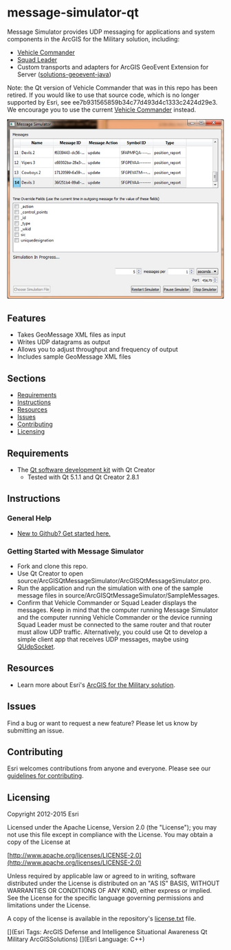 # message-simulator-qt

Message Simulator provides UDP messaging for applications and system components in the ArcGIS for the Military solution, including:

* [Vehicle Commander](https://github.com/Esri/vehicle-commander-java)
* [Squad Leader](https://github.com/Esri/squad-leader-android)
* Custom transports and adapters for ArcGIS GeoEvent Extension for Server ([solutions-geoevent-java](https://github.com/Esri/solutions-geoevent-java))

Note: the Qt version of Vehicle Commander that was in this repo has been retired. If you would like to use that source code, which is no longer supported by Esri, see ee7b931565859b34c77d493d4c1333c2424d29e3. We encourage you to use the current [Vehicle Commander](https://github.com/Esri/vehicle-commander-java) instead.

![Image of Message Simulator]( ScreenShot.jpg "message-simulator-qt")

## Features

* Takes GeoMessage XML files as input
* Writes UDP datagrams as output
* Allows you to adjust throughput and frequency of output
* Includes sample GeoMessage XML files

## Sections

* [Requirements](#requirements)
* [Instructions](#instructions)
* [Resources](#resources)
* [Issues](#issues)
* [Contributing](#contributing)
* [Licensing](#licensing)

## Requirements

* The [Qt software development kit](http://qt.io) with Qt Creator
    * Tested with Qt 5.1.1 and Qt Creator 2.8.1

## Instructions

### General Help

* [New to Github? Get started here.](http://htmlpreview.github.com/?https://github.com/Esri/esri.github.com/blob/master/help/esri-getting-to-know-github.html)

### Getting Started with Message Simulator
* Fork and clone this repo.
* Use Qt Creator to open source/ArcGISQtMessageSimulator/ArcGISQtMessageSimulator.pro.
* Run the application and run the simulation with one of the sample message files in source/ArcGISQtMessageSimulator/SampleMessages.
* Confirm that Vehicle Commander or Squad Leader displays the messages. Keep in mind that the computer running Message Simulator and the computer running Vehicle Commander or the device running Squad Leader must be connected to the same router and that router must allow UDP traffic. Alternatively, you could use Qt to develop a simple client app that receives UDP messages, maybe using [QUdpSocket](http://doc.qt.io/qt-5/qudpsocket.html).

## Resources

* Learn more about Esri's [ArcGIS for the Military solution](http://solutions.arcgis.com/military).

## Issues

Find a bug or want to request a new feature?  Please let us know by submitting an issue.

## Contributing

Esri welcomes contributions from anyone and everyone. Please see our [guidelines for contributing](https://github.com/esri/contributing).

## Licensing

Copyright 2012-2015 Esri

Licensed under the Apache License, Version 2.0 (the "License");
you may not use this file except in compliance with the License.
You may obtain a copy of the License at

   [http://www.apache.org/licenses/LICENSE-2.0](http://www.apache.org/licenses/LICENSE-2.0)

Unless required by applicable law or agreed to in writing, software
distributed under the License is distributed on an "AS IS" BASIS,
WITHOUT WARRANTIES OR CONDITIONS OF ANY KIND, either express or implied.
See the License for the specific language governing permissions and
limitations under the License.

A copy of the license is available in the repository's
[license.txt](license.txt) file.

[](Esri Tags: ArcGIS Defense and Intelligence Situational Awareness Qt Military ArcGISSolutions)
[](Esri Language: C++)
